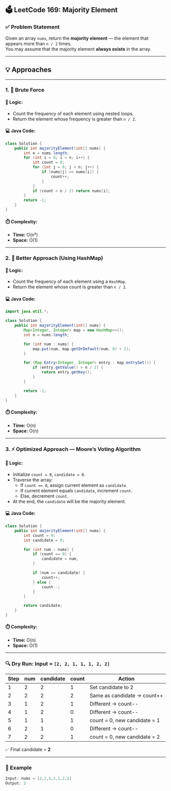 ## 🗳️ LeetCode 169: Majority Element

### ✅ Problem Statement  
Given an array `nums`, return the **majority element** — the element that appears more than `n / 2` times.  
You may assume that the majority element **always exists** in the array.

---

## 💡 Approaches

---

### 1. 🔨 Brute Force

#### 🧠 Logic:
- Count the frequency of each element using nested loops.
- Return the element whose frequency is greater than `n / 2`.

#### 💻 Java Code:
```java
class Solution {
    public int majorityElement(int[] nums) {
        int n = nums.length;
        for (int i = 0; i < n; i++) {
            int count = 0;
            for (int j = 0; j < n; j++) {
                if (nums[j] == nums[i]) {
                    count++;
                }
            }
            if (count > n / 2) return nums[i];
        }
        return -1;
    }
}
```

#### ⏱️ Complexity:
- **Time:** O(n²)  
- **Space:** O(1)

---

### 2. 🧠 Better Approach (Using HashMap)

#### 🧠 Logic:
- Count the frequency of each element using a `HashMap`.
- Return the element whose count is greater than `n / 2`.

#### 💻 Java Code:
```java
import java.util.*;

class Solution {
    public int majorityElement(int[] nums) {
        Map<Integer, Integer> map = new HashMap<>();
        int n = nums.length;

        for (int num : nums) {
            map.put(num, map.getOrDefault(num, 0) + 1);
        }

        for (Map.Entry<Integer, Integer> entry : map.entrySet()) {
            if (entry.getValue() > n / 2) {
                return entry.getKey();
            }
        }

        return -1;
    }
}
```

#### ⏱️ Complexity:
- **Time:** O(n)  
- **Space:** O(n)

---

### 3. ⚡ Optimized Approach — Moore’s Voting Algorithm

#### 🧠 Logic:
- Initialize `count = 0`, `candidate = 0`.
- Traverse the array:
  - If `count == 0`, assign current element as `candidate`.
  - If current element equals `candidate`, increment `count`.
  - Else, decrement `count`.
- At the end, the `candidate` will be the majority element.

#### 💻 Java Code:
```java
class Solution {
    public int majorityElement(int[] nums) {
        int count = 0;
        int candidate = 0;

        for (int num : nums) {
            if (count == 0) {
                candidate = num;
            }

            if (num == candidate) {
                count++;
            } else {
                count--;
            }
        }

        return candidate;
    }
}
```

#### ⏱️ Complexity:
- **Time:** O(n)  
- **Space:** O(1)

---

### 🔍 Dry Run: Input = `[2, 2, 1, 1, 1, 2, 2]`

| Step | num | candidate | count | Action |
|------|-----|-----------|-------|--------|
| 1    | 2   | 2         | 1     | Set candidate to 2 |
| 2    | 2   | 2         | 2     | Same as candidate → count++ |
| 3    | 1   | 2         | 1     | Different → count-- |
| 4    | 1   | 2         | 0     | Different → count-- |
| 5    | 1   | 1         | 1     | count = 0, new candidate = 1 |
| 6    | 2   | 1         | 0     | Different → count-- |
| 7    | 2   | 2         | 1     | count = 0, new candidate = 2 |

✅ Final candidate = **2**

---

### 🧪 Example

```java
Input: nums = [2,2,1,1,1,2,2]
Output: 2
```
